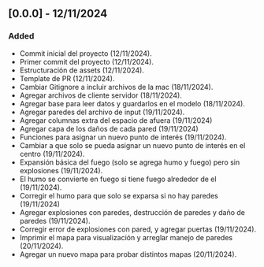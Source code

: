 ## [0.0.0] - 12/11/2024

### Added 

- Commit inicial del proyecto (12/11/2024).
- Primer commit del proyecto (12/11/2024).
- Estructuración de assets (12/11/2024).
- Template de PR (12/11/2024).
- Cambiar Gitignore a incluir archivos de la mac (18/11/2024).
- Agregar archivos de cliente servidor (18/11/2024).
- Agregar base para leer datos y guardarlos en el modelo (18/11/2024).
- Agregar paredes del archivo de input (19/11/2024).
- Agregar columnas extra del espacio de afuera (19/11/2024)
- Agregar capa de los daños de cada pared (19/11/2024)
- Funciones para asignar un nuevo punto de interés (19/11/2024).
- Cambiar a que solo se pueda asignar un nuevo punto de interés en el centro (19/11/2024).
- Expansión básica del fuego (solo se agrega humo y fuego) pero sin explosiones (19/11/2024).
- El humo se convierte en fuego si tiene fuego alrededor de el (19/11/2024).
- Corregir el humo para que solo se exparsa si no hay paredes (19/11/2024)
- Agregar explosiones con paredes, destrucción de paredes y daño de paredes (19/11/2024).
- Corregir error de explosiones con pared, y agregar puertas (19/11/2024).
- Imprimir el mapa para visualización y arreglar manejo de paredes (20/11/2024).
- Agregar un nuevo mapa para probar distintos mapas (20/11/2024).